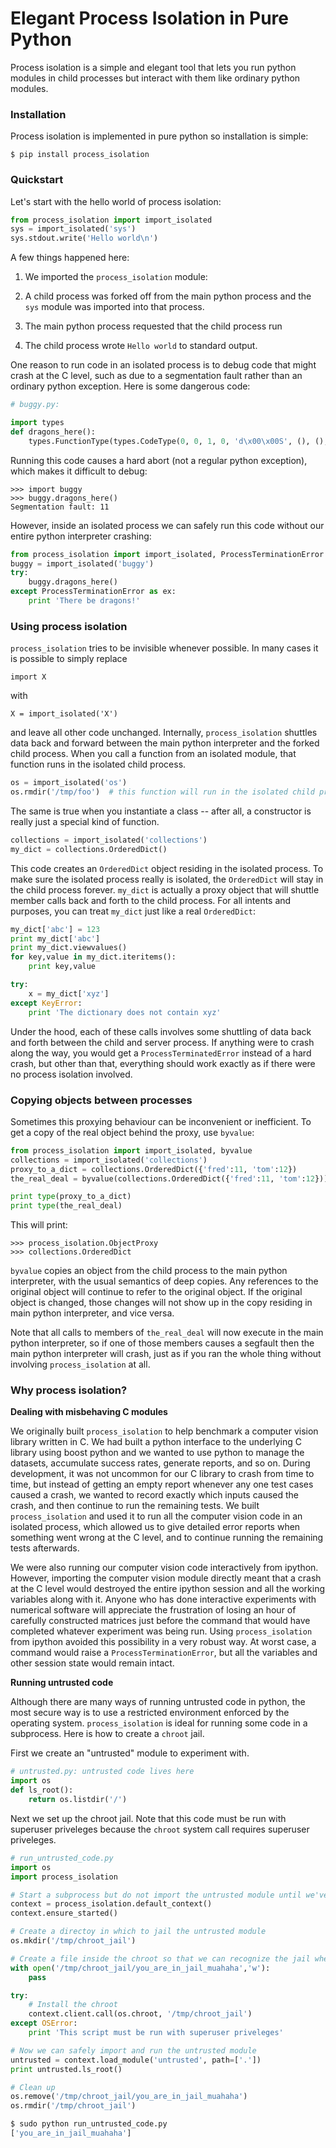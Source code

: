 # Elegant Process Isolation in Pure Python

Process isolation is a simple and elegant tool that lets you run
python modules in child processes but interact with them like ordinary
python modules.

### Installation

Process isolation is implemented in pure python so installation is simple:

    $ pip install process_isolation

### Quickstart

Let's start with the hello world of process isolation:

```python
from process_isolation import import_isolated
sys = import_isolated('sys')
sys.stdout.write('Hello world\n')
```

A few things happened here:

1. We imported the `process_isolation` module:

2. A child process was forked off from the main python process and the
   `sys` module was imported into that process.

3. The main python process requested that the child process run

4. The child process wrote `Hello world` to standard output.


One reason to run code in an isolated process is to debug code that
might crash at the C level, such as due to a segmentation fault rather
than an ordinary python exception. Here is some dangerous code:

```python
# buggy.py:

import types
def dragons_here():
    types.FunctionType(types.CodeType(0, 0, 1, 0, 'd\x00\x00S', (), (), (), '', '', 1, ''),{})()
```

Running this code causes a hard abort (not a regular python exception),
which makes it difficult to debug:

```
>>> import buggy
>>> buggy.dragons_here()
Segmentation fault: 11
```

However, inside an isolated process we can safely run this code without our
entire python interpreter crashing:

```python
from process_isolation import import_isolated, ProcessTerminationError
buggy = import_isolated('buggy')
try:
    buggy.dragons_here()
except ProcessTerminationError as ex:
    print 'There be dragons!'
```

### Using process isolation

`process_isolation` tries to be invisible whenever possible. In many
cases it is possible to simply replace

    import X

with 

    X = import_isolated('X')

and leave all other code unchanged. Internally, `process_isolation`
shuttles data back and forward between the main python interpreter and
the forked child process. When you call a function from an isolated
module, that function runs in the isolated child process.

```python
os = import_isolated('os')
os.rmdir('/tmp/foo')  # this function will run in the isolated child process
```

The same is true when you instantiate a class -- after all, a
constructor is really just a special kind of function.

```python
collections = import_isolated('collections')
my_dict = collections.OrderedDict()
```

This code creates an `OrderedDict` object residing in the isolated
process. To make sure the isolated process really is isolated, the
`OrderedDict` will stay in the child process forever. `my_dict` is
actually a proxy object that will shuttle member calls back and forth
to the child process. For all intents and purposes, you can treat
`my_dict` just like a real `OrderedDict`:

```python
my_dict['abc'] = 123
print my_dict['abc']
print my_dict.viewvalues()
for key,value in my_dict.iteritems():
    print key,value

try:
    x = my_dict['xyz']
except KeyError:
    print 'The dictionary does not contain xyz'
```

Under the hood, each of these calls involves some shuttling of data
back and forth between the child and server process. If anything were
to crash along the way, you would get a `ProcessTerminatedError`
instead of a hard crash, but other than that, everything should work
exactly as if there were no process isolation involved.

### Copying objects between processes

Sometimes this proxying behaviour can be inconvenient or
inefficient. To get a copy of the real object behind the proxy, use
`byvalue`:

```python
from process_isolation import import_isolated, byvalue
collections = import_isolated('collections')
proxy_to_a_dict = collections.OrderedDict({'fred':11, 'tom':12})
the_real_deal = byvalue(collections.OrderedDict({'fred':11, 'tom':12}))

print type(proxy_to_a_dict)
print type(the_real_deal)
```

This will print:

```
>>> process_isolation.ObjectProxy
>>> collections.OrderedDict
```

`byvalue` copies an object from the child process to the main
python interpreter, with the usual semantics of deep copies. Any
references to the original object will continue to refer to the
original object. If the original object is changed, those changes will
not show up in the copy residing in main python interpreter, and vice
versa.

Note that all calls to members of `the_real_deal` will now execute in
the main python interpreter, so if one of those members causes a
segfault then the main python interpreter will crash, just as if you
ran the whole thing without involving `process_isolation` at all.

### Why process isolation?

**Dealing with misbehaving C modules**

We originally built `process_isolation` to help benchmark a computer
vision library written in C. We had built a python interface to the
underlying C library using boost python and we wanted to use python to
manage the datasets, accumulate success rates, generate reports, and
so on. During development, it was not uncommon for our C library to
crash from time to time, but instead of getting an empty report
whenever any one test cases caused a crash, we wanted to record
exactly which inputs caused the crash, and then continue to run the
remaining tests. We built `process_isolation` and used it to run all
the computer vision code in an isolated process, which allowed us to
give detailed error reports when something went wrong at the C level,
and to continue running the remaining tests afterwards.

We were also running our computer vision code interactively from
ipython. However, importing the computer vision module directly meant
that a crash at the C level would destroyed the entire ipython session
and all the working variables along with it. Anyone who has done
interactive experiments with numerical software will appreciate the
frustration of losing an hour of carefully constructed matrices just
before the command that would have completed whatever experiment was
being run. Using `process_isolation` from ipython avoided this
possibility in a very robust way. At worst case, a command would raise
a `ProcessTerminationError`, but all the variables and other session
state would remain intact.

**Running untrusted code**

Although there are many ways of running untrusted code in python, the
most secure way is to use a restricted environment enforced by the
operating system. `process_isolation` is ideal for running some code
in a subprocess. Here is how to create a `chroot` jail. 

First we create an "untrusted" module to experiment with.

```python
# untrusted.py: untrusted code lives here
import os
def ls_root():
    return os.listdir('/')
```

Next we set up the chroot jail. Note that this code must be run with
superuser priveleges because the `chroot` system call requires
superuser priveleges.

```python
# run_untrusted_code.py
import os
import process_isolation

# Start a subprocess but do not import the untrusted module until we've installed the chroot jail
context = process_isolation.default_context()
context.ensure_started()

# Create a directoy in which to jail the untrusted module
os.mkdir('/tmp/chroot_jail')

# Create a file inside the chroot so that we can recognize the jail when we see it
with open('/tmp/chroot_jail/you_are_in_jail_muahaha','w'):
    pass

try:
    # Install the chroot
    context.client.call(os.chroot, '/tmp/chroot_jail')
except OSError:
    print 'This script must be run with superuser priveleges'

# Now we can safely import and run the untrusted module
untrusted = context.load_module('untrusted', path=['.'])
print untrusted.ls_root()

# Clean up
os.remove('/tmp/chroot_jail/you_are_in_jail_muahaha')
os.rmdir('/tmp/chroot_jail')
```

```python
$ sudo python run_untrusted_code.py
['you_are_in_jail_muahaha']
```

<!--

**Reloading binary modules**

Check back soon

**Running unittests in separate processes**

Check back soon

### Under the hood

Check back soon

-->

